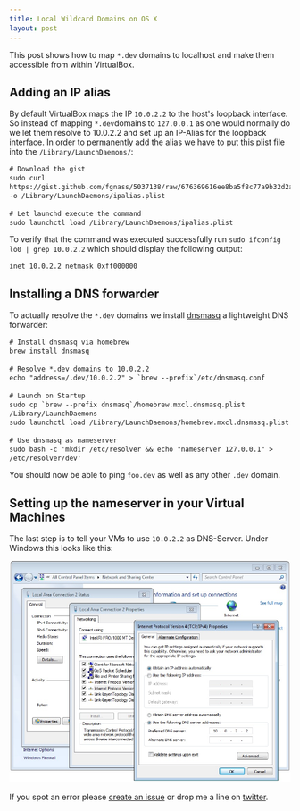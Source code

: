 ```yaml
---
title: Local Wildcard Domains on OS X
layout: post
---
```


This post shows how to map `*.dev` domains to localhost and make them accessible
from within VirtualBox.

## Adding an IP alias

By default VirtualBox maps the IP `10.0.2.2` to the host's loopback interface.
So instead of mapping `*.dev`domains to `127.0.0.1` as one would normally do we
let them resolve to 10.0.2.2 and set up an IP-Alias for the loopback
interface. In order to permanently add the alias we have to put this [plist](https://gist.github.com/fgnass/5037138/raw/676369616ee8ba5f8c77a9b32d2a60ecd05edaf0/ipalias.plist)
file into the `/Library/LaunchDaemons/`:

    # Download the gist
    sudo curl https://gist.github.com/fgnass/5037138/raw/676369616ee8ba5f8c77a9b32d2a60ecd05edaf0/ipalias.plist -o /Library/LaunchDaemons/ipalias.plist

    # Let launchd execute the command
    sudo launchctl load /Library/LaunchDaemons/ipalias.plist

To verify that the command was executed successfully run
`sudo ifconfig lo0 | grep 10.0.2.2` which should display the following output:

    inet 10.0.2.2 netmask 0xff000000

## Installing a DNS forwarder

To actually resolve the `*.dev` domains we install
[dnsmasq](http://www.thekelleys.org.uk/dnsmasq/doc.html) a lightweight
DNS forwarder:

    # Install dnsmasq via homebrew
    brew install dnsmasq

    # Resolve *.dev domains to 10.0.2.2
    echo "address=/.dev/10.0.2.2" > `brew --prefix`/etc/dnsmasq.conf

    # Launch on Startup
    sudo cp `brew --prefix dnsmasq`/homebrew.mxcl.dnsmasq.plist /Library/LaunchDaemons
    sudo launchctl load /Library/LaunchDaemons/homebrew.mxcl.dnsmasq.plist

    # Use dnsmasq as nameserver
    sudo bash -c 'mkdir /etc/resolver && echo "nameserver 127.0.0.1" > /etc/resolver/dev'

You should now be able to ping `foo.dev` as well as any other `.dev` domain.

## Setting up the nameserver in your Virtual Machines

The last step is to tell your VMs to use `10.0.2.2` as DNS-Server.
Under Windows this looks like this:

![Screenshot](/images/dns.jpg)

If you spot an error please
[create an issue](https://github.com/fgnass/fgnass.github.com/issues)
or drop me a line on [twitter](http://twitter.com/fgnass).
